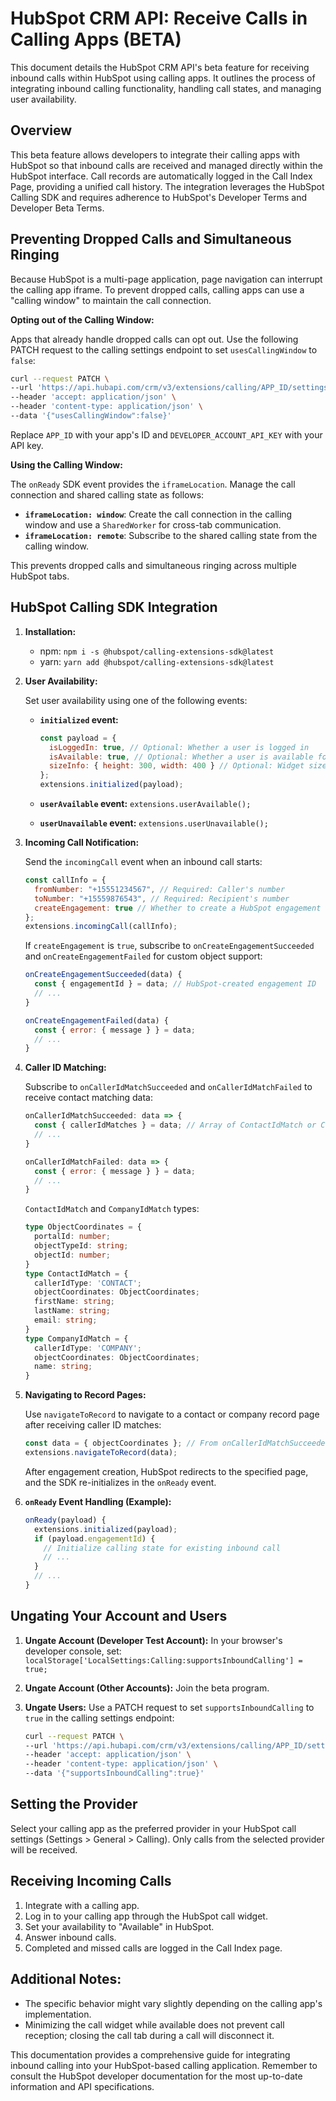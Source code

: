 # HubSpot CRM API: Receive Calls in Calling Apps (BETA)

This document details the HubSpot CRM API's beta feature for receiving inbound calls within HubSpot using calling apps.  It outlines the process of integrating inbound calling functionality, handling call states, and managing user availability.

## Overview

This beta feature allows developers to integrate their calling apps with HubSpot so that inbound calls are received and managed directly within the HubSpot interface. Call records are automatically logged in the Call Index Page, providing a unified call history.  The integration leverages the HubSpot Calling SDK and requires adherence to HubSpot's Developer Terms and Developer Beta Terms.


## Preventing Dropped Calls and Simultaneous Ringing

Because HubSpot is a multi-page application, page navigation can interrupt the calling app iframe. To prevent dropped calls, calling apps can use a "calling window" to maintain the call connection.

**Opting out of the Calling Window:**

Apps that already handle dropped calls can opt out.  Use the following PATCH request to the calling settings endpoint to set `usesCallingWindow` to `false`:

```bash
curl --request PATCH \
--url 'https://api.hubapi.com/crm/v3/extensions/calling/APP_ID/settings?hapikey=DEVELOPER_ACCOUNT_API_KEY' \
--header 'accept: application/json' \
--header 'content-type: application/json' \
--data '{"usesCallingWindow":false}'
```

Replace `APP_ID` with your app's ID and `DEVELOPER_ACCOUNT_API_KEY` with your API key.


**Using the Calling Window:**

The `onReady` SDK event provides the `iframeLocation`.  Manage the call connection and shared calling state as follows:

* **`iframeLocation: window`**: Create the call connection in the calling window and use a `SharedWorker` for cross-tab communication.
* **`iframeLocation: remote`**: Subscribe to the shared calling state from the calling window.

This prevents dropped calls and simultaneous ringing across multiple HubSpot tabs.


## HubSpot Calling SDK Integration

1. **Installation:**

   * npm: `npm i -s @hubspot/calling-extensions-sdk@latest`
   * yarn: `yarn add @hubspot/calling-extensions-sdk@latest`

2. **User Availability:**

   Set user availability using one of the following events:

   * **`initialized` event:**

     ```javascript
     const payload = {
       isLoggedIn: true, // Optional: Whether a user is logged in
       isAvailable: true, // Optional: Whether a user is available for inbound calls
       sizeInfo: { height: 300, width: 400 } // Optional: Widget size
     };
     extensions.initialized(payload);
     ```

   * **`userAvailable` event:** `extensions.userAvailable();`

   * **`userUnavailable` event:** `extensions.userUnavailable();`

3. **Incoming Call Notification:**

   Send the `incomingCall` event when an inbound call starts:

   ```javascript
   const callInfo = {
     fromNumber: "+15551234567", // Required: Caller's number
     toNumber: "+15559876543", // Required: Recipient's number
     createEngagement: true // Whether to create a HubSpot engagement
   };
   extensions.incomingCall(callInfo);
   ```

   If `createEngagement` is `true`, subscribe to `onCreateEngagementSucceeded` and `onCreateEngagementFailed` for custom object support:

   ```javascript
   onCreateEngagementSucceeded(data) {
     const { engagementId } = data; // HubSpot-created engagement ID
     // ...
   }

   onCreateEngagementFailed(data) {
     const { error: { message } } = data;
     // ...
   }
   ```

4. **Caller ID Matching:**

   Subscribe to `onCallerIdMatchSucceeded` and `onCallerIdMatchFailed` to receive contact matching data:

   ```javascript
   onCallerIdMatchSucceeded: data => {
     const { callerIdMatches } = data; // Array of ContactIdMatch or CompanyIdMatch
     // ...
   }

   onCallerIdMatchFailed: data => {
     const { error: { message } } = data;
     // ...
   }
   ```

   `ContactIdMatch` and `CompanyIdMatch` types:

   ```typescript
   type ObjectCoordinates = {
     portalId: number;
     objectTypeId: string;
     objectId: number;
   }
   type ContactIdMatch = {
     callerIdType: 'CONTACT';
     objectCoordinates: ObjectCoordinates;
     firstName: string;
     lastName: string;
     email: string;
   }
   type CompanyIdMatch = {
     callerIdType: 'COMPANY';
     objectCoordinates: ObjectCoordinates;
     name: string;
   }
   ```


5. **Navigating to Record Pages:**

   Use `navigateToRecord` to navigate to a contact or company record page after receiving caller ID matches:

   ```javascript
   const data = { objectCoordinates }; // From onCallerIdMatchSucceeded
   extensions.navigateToRecord(data);
   ```

   After engagement creation, HubSpot redirects to the specified page, and the SDK re-initializes in the `onReady` event.


6. **`onReady` Event Handling (Example):**

   ```javascript
   onReady(payload) {
     extensions.initialized(payload);
     if (payload.engagementId) {
       // Initialize calling state for existing inbound call
       // ...
     }
     // ...
   }
   ```

##  Ungating Your Account and Users

1. **Ungate Account (Developer Test Account):**  In your browser's developer console, set:  `localStorage['LocalSettings:Calling:supportsInboundCalling'] = true;`

2. **Ungate Account (Other Accounts):** Join the beta program.

3. **Ungate Users:** Use a PATCH request to set `supportsInboundCalling` to `true` in the calling settings endpoint:

   ```bash
   curl --request PATCH \
   --url 'https://api.hubapi.com/crm/v3/extensions/calling/APP_ID/settings?hapikey=DEVELOPER_ACCOUNT_API_KEY' \
   --header 'accept: application/json' \
   --header 'content-type: application/json' \
   --data '{"supportsInboundCalling":true}'
   ```

## Setting the Provider

Select your calling app as the preferred provider in your HubSpot call settings (Settings > General > Calling).  Only calls from the selected provider will be received.


## Receiving Incoming Calls

1. Integrate with a calling app.
2. Log in to your calling app through the HubSpot call widget.
3. Set your availability to "Available" in HubSpot.
4. Answer inbound calls.
5. Completed and missed calls are logged in the Call Index page.


##  Additional Notes:

* The specific behavior might vary slightly depending on the calling app's implementation.
* Minimizing the call widget while available does not prevent call reception; closing the call tab during a call will disconnect it.


This documentation provides a comprehensive guide for integrating inbound calling into your HubSpot-based calling application. Remember to consult the HubSpot developer documentation for the most up-to-date information and API specifications.
